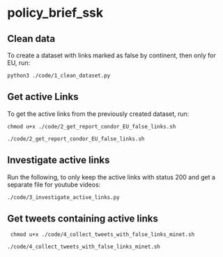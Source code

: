 # policy_brief_ssk

## Clean data

To create a dataset with links marked as false by continent, then only for EU, run:

```
python3 ./code/1_clean_dataset.py
```

## Get active Links

To get the active links from the previously created dataset, run:

```
chmod u+x ./code/2_get_report_condor_EU_false_links.sh
```

```
./code/2_get_report_condor_EU_false_links.sh
```

## Investigate active links

Run the following, to only keep the active links with status 200 and get a separate file for youtube videos: 
```
./code/3_investigate_active_links.py
```

## Get tweets containing active links 

```
 chmod u+x ./code/4_collect_tweets_with_false_links_minet.sh
 ```
 
 ```
 ./code/4_collect_tweets_with_false_links_minet.sh
 ```
